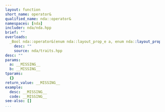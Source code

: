 ```yaml
---
layout: function
short_name: operator&
qualified_name: nda::operator&
namespaces: [nda]
includer: nda/nda.hpp
brief: ""
overloads:
  _Bool nda::operator&(enum nda::layout_prop_e a, enum nda::layout_prop_e b):
    desc: ""
    source: nda/traits.hpp
desc: ""
params:
  a: __MISSING__
  b: __MISSING__
tparams:
  {}
return_value: __MISSING__
example:
  desc: __MISSING__
  code: __MISSING__
see-also: []
...
```


